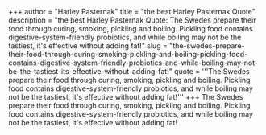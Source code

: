 +++
author = "Harley Pasternak"
title = "the best Harley Pasternak Quote"
description = "the best Harley Pasternak Quote: The Swedes prepare their food through curing, smoking, pickling and boiling. Pickling food contains digestive-system-friendly probiotics, and while boiling may not be the tastiest, it's effective without adding fat!"
slug = "the-swedes-prepare-their-food-through-curing-smoking-pickling-and-boiling-pickling-food-contains-digestive-system-friendly-probiotics-and-while-boiling-may-not-be-the-tastiest-its-effective-without-adding-fat!"
quote = '''The Swedes prepare their food through curing, smoking, pickling and boiling. Pickling food contains digestive-system-friendly probiotics, and while boiling may not be the tastiest, it's effective without adding fat!'''
+++
The Swedes prepare their food through curing, smoking, pickling and boiling. Pickling food contains digestive-system-friendly probiotics, and while boiling may not be the tastiest, it's effective without adding fat!
